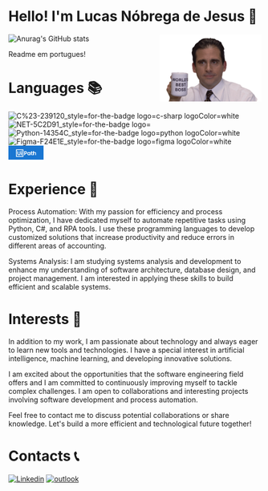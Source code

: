 # Hello! I'm Lucas Nóbrega de Jesus 👋
<img width='40%' align='right' src='Imagens\Best_boss.gif'></img>
![Anurag's GitHub stats](https://github-readme-stats.vercel.app/api?username=LucasN-tech&show_icons=true&theme=radical)

Readme em portugues! 


# Languages 📚

![C%23-239120_style=for-the-badge logo=c-sharp logoColor=white](https://github.com/LucasN-tech/LucasN-tech/assets/124197639/08c4adb2-ff06-4338-b321-6b80d8ab3d69)
![NET-5C2D91_style=for-the-badge logo=](https://github.com/LucasN-tech/LucasN-tech/assets/124197639/42c7c619-7523-4ea3-b70d-777fab55894f)
![Python-14354C_style=for-the-badge logo=python logoColor=white](https://github.com/LucasN-tech/LucasN-tech/assets/124197639/499058e9-0b6d-4eb5-a555-f4b6d9a5173d)
![Figma-F24E1E_style=for-the-badge logo=figma logoColor=white](https://github.com/LucasN-tech/LucasN-tech/assets/124197639/3c57d351-3e45-456d-b879-49b130a91df3)
<img width='70px' src='./Imagens/uipath3.png'>

# Experience 🚀
Process Automation: With my passion for efficiency and process optimization, I have dedicated myself to automate repetitive tasks using Python, C#, and RPA tools. I use these programming languages to develop customized solutions that increase productivity and reduce errors in different areas of accounting.

Systems Analysis: I am studying systems analysis and development to enhance my understanding of software architecture, database design, and project management. I am interested in applying these skills to build efficient and scalable systems.

# Interests 📖
In addition to my work, I am passionate about technology and always eager to learn new tools and technologies. I have a special interest in artificial intelligence, machine learning, and developing innovative solutions.

I am excited about the opportunities that the software engineering field offers and I am committed to continuously improving myself to tackle complex challenges. I am open to collaborations and interesting projects involving software development and process automation.

Feel free to contact me to discuss potential collaborations or share knowledge. Let's build a more efficient and technological future together!

# Contacts 📞
[![Linkedin](https://img.shields.io/badge/LinkedIn-0077B5?style=for-the-badge&logo=linkedin&logoColor=white)](https://www.linkedin.com/in/lucasnóbrega/)
[![outlook](https://img.shields.io/badge/Microsoft_Outlook-0078D4?style=for-the-badge&logo=microsoft-outlook&logoColor=white)](mailto:lucasnd@outlook.com)




